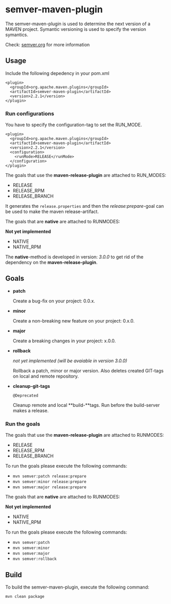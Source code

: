 # semver-maven-plugin

The semver-maven-plugin is used to determine the next version of a MAVEN project. Symantic versioning is used to specify the version symantics.

Check: [semver.org](https://www.semver.org) for more information

## Usage

Include the following depedency in your pom.xml

```
<plugin>
  <groupId>org.apache.maven.plugins</groupId>
  <artifactId>semver-maven-plugin</artifactId>
  <version>2.2.1</version>
</plugin>
```

### Run configurations

You have to specify the configuration-tag to set the RUN_MODE.
 
```
<plugin>
  <groupId>org.apache.maven.plugins</groupId>
  <artifactId>semver-maven-plugin</artifactId>
  <version>2.2.1</version>
  <configuration>
    <runMode>RELEASE</runMode>
  </configuration>
</plugin>
```

The goals that use the **maven-release-plugin** are attached to RUN_MODES:

* RELEASE
* RELEASE_RPM
* RELEASE_BRANCH

It generates the `release.properties` and then the *release:prepare*-goal can be used to make the maven release-artifact.

The goals that are **native** are attached to RUNMODES:

**Not yet implemented**

* NATIVE
* NATIVE_RPM
  
The **native**-method is developed in version: *3.0.0* to get rid of the dependency on the **maven-release-plugin**.

## Goals

* **patch**

    Create a bug-fix on your project: 0.0.x. 

* **minor**

    Create a non-breaking new feature on your project: 0.x.0.

* **major**

    Create a breaking changes in your project: x.0.0.

* **rollback**

    *not yet implemented (will be avaiable in version 3.0.0)*
    
    Rollback a patch, minor or major version. Also deletes created GIT-tags on local and remote repository.


* **cleanup-git-tags**

    `@Deprecated`
    
    Cleanup remote and local **build-**tags. Run before the build-server makes a release.

### Run the goals

The goals that use the **maven-release-plugin** are attached to RUNMODES:

* RELEASE
* RELEASE_RPM
* RELEASE_BRANCH

To run the goals please execute the following commands:

* `mvn semver:patch release:prepare`
* `mvn semver:minor release:prepare`
* `mvn semver:major release:prepare`


The goals that are **native** are attached to RUNMODES:

**Not yet implemented**

* NATIVE
* NATIVE_RPM

To run the goals please execute the following commands:

* `mvn semver:patch`
* `mvn semver:minor`
* `mvn semver:major`
* `mvn semver:rollback` 


## Build

To build the semver-maven-plugin, execute the following command:

`mvn clean package`